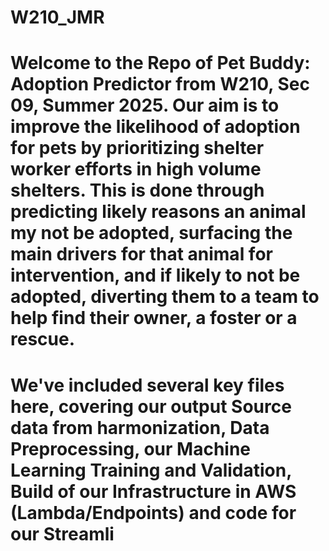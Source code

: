 # W210_JMR

# Welcome to the Repo of Pet Buddy: Adoption Predictor from W210, Sec 09, Summer 2025. Our aim is to improve the likelihood of adoption for pets by prioritizing shelter worker efforts in high volume shelters. This is done through predicting likely reasons an animal my not be adopted, surfacing the main drivers for that animal for intervention, and if likely to not be adopted, diverting them to a team to help find their owner, a foster or a rescue.

# We've included several key files here, covering our output Source data from harmonization, Data Preprocessing, our Machine Learning Training and Validation, Build of our Infrastructure in AWS (Lambda/Endpoints) and code for our Streamli